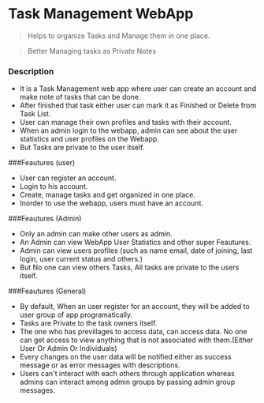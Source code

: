 Task Management  WebApp
=============

>  Helps to organize Tasks and Manage them in one place.

> Better Managing tasks as Private Notes

### Description


- It is a Task Management web app where user can create an account
and make note of tasks that can be done.
- After finished that task either user can mark it as Finished
or Delete from Task List.
-  User can manage their own profiles and tasks with their account.
- When an admin login to the webapp, admin can see about the user statistics 
and user profiles on the Webapp.
- But Tasks are private to the user itself.

###Feautures (user)
- User can register an account.
- Login to his account.
- Create, manage tasks and get organized in one place.
- Inorder to use the webapp, users must have an account.

###Feautures (Admin)
- Only an admin can make other users as admin.
- An Admin can view WebApp User Statistics and other super Feautures.
- Admin can view users profiles (such as name email, date of joining, last login, user current status and others.)
- But No one can view others Tasks, All tasks are private to the users itself.

###Feautures (General)
- By default, When an user register for an account, they will be added to user group of app programatically.
- Tasks are Private to the task owners itself.
- The one who has previllages to access data, can access data. No one can get access to view anything that is not associated with them.(Either User Or Admin Or Individuals)
- Every changes  on the user data will be notified either as success message or as error messages with descriptions.
- Users can't interact with each others through application whereas admins can interact among admin groups by passing admin group messages.
